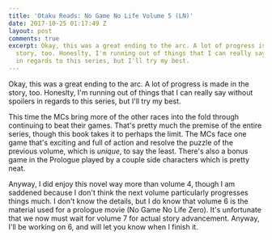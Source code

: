 ```yaml
---
title: 'Otaku Reads: No Game No Life Volume 5 (LN)'
date: 2017-10-25 01:17:49 Z
layout: post
comments: true
excerpt: Okay, this was a great ending to the arc. A lot of progress is made in the
  story, too. Honeslty, I'm running out of things that I can really say without spoilers
  in regards to this series, but I'll try my best.
---
```


<p>Okay, this was a great ending to the arc. A lot of progress is made in the story, too. Honeslty, I'm running out of things that I can really say without spoilers in regards to this series, but I'll try my best.</p>
<p>This time the MCs bring more of the other races into the fold through continuing to beat their games. That's pretty much the premise of the entire series, though this book takes it to perhaps the limit. The MCs face one game that's exciting and full of action and resolve the puzzle of the previous volume, which is <em>unique</em>, to say the least. There's also a bonus game in the Prologue played by a couple side characters which is pretty neat.</p>
<p>Anyway, I did enjoy this novel way more than volume 4, though I am saddened because I don't think the next volume particularly progresses things much. I don't know the details, but I do know that volume 6 is the material used for a prologue movie (No Game No Life Zero). It's unfortunate that we now must wait for volume 7 for actual story advancement. Anyway, I'll be working on 6, and will let you know when I finish it.</p>